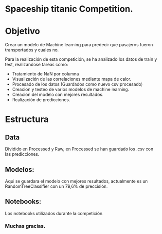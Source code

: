 # Spaceship titanic Competition.

# Objetivo

Crear un modelo de Machine learning para predecir que pasajeros fueron transportados y cuales no.

Para la realización de esta competición, se ha analizado los datos de train y test, realizandose tareas como:

- Tratamiento de NaN por columna
- Visualización de las correlaciones mediante mapa de calor.
- Procesado de los datos (Guardados como nuevo csv procesado)
- Creacion y testeo de varios modelos de machine learning.
- Creacion del modelo con mejores resultados.
- Realización de predicciones.


# Estructura

## Data

Dividido en Processed y Raw, en Processed se han guardado los .csv con las predicciones.

## Modelos:

Aqui se guardara el modelo con mejores resultados, actualmente es un RandomTreeClassifier con un 79,6% de preccisión.

## Notebooks:

Los notebooks utilizados durante la competición.



### Muchas gracias.
